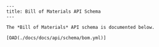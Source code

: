 
    ---
    title: Bill of Materials API Schema
    ---

    The *Bill of Materials* API schema is documented below.

    [OAD(./docs/docs/api/schema/bom.yml)]
